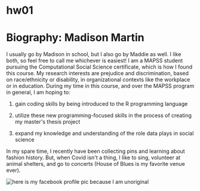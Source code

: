 # hw01
# Biography: Madison Martin 

I usually go by Madison in school, but I also go by Maddie as well. 
I like both, so feel free to call me whichever is easiest! 
I am a MAPSS student pursuing the Computational Social Science certificate, which is how I found this course. 
My research interests are prejudice and discrimination, based on race/ethnicity or disability, in organizational contexts like the workplace or in education. 
During my time in this course, and over the MAPSS program in general, I am hoping to: 

1. gain coding skills by being introduced to the R programming language

2. utilize these new programming-focused skills in the process of creating my master's thesis project 

3. expand my knowledge and understanding of the role data plays in social science

In my spare time, I recently have been collecting pins and learning about fashion history. 
But, when Covid isn't a thing, I like to sing, volunteer at animal shelters, and go to concerts (House of Blues is my favorite venue ever). 

![here is my facebook profile pic because I am unoriginal](https://www.facebook.com/photo?fbid=3666414870040688&set=pcb.3666414926707349) 